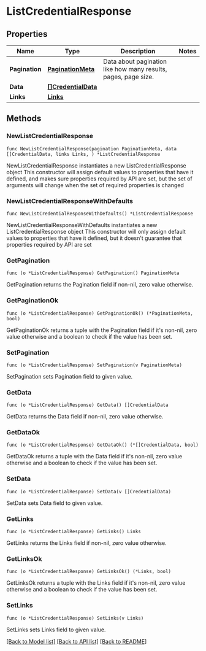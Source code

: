 # ListCredentialResponse

## Properties

Name | Type | Description | Notes
------------ | ------------- | ------------- | -------------
**Pagination** | [**PaginationMeta**](PaginationMeta.md) | Data about pagination like how many results, pages, page size. | 
**Data** | [**[]CredentialData**](CredentialData.md) |  | 
**Links** | [**Links**](Links.md) |  | 

## Methods

### NewListCredentialResponse

`func NewListCredentialResponse(pagination PaginationMeta, data []CredentialData, links Links, ) *ListCredentialResponse`

NewListCredentialResponse instantiates a new ListCredentialResponse object
This constructor will assign default values to properties that have it defined,
and makes sure properties required by API are set, but the set of arguments
will change when the set of required properties is changed

### NewListCredentialResponseWithDefaults

`func NewListCredentialResponseWithDefaults() *ListCredentialResponse`

NewListCredentialResponseWithDefaults instantiates a new ListCredentialResponse object
This constructor will only assign default values to properties that have it defined,
but it doesn't guarantee that properties required by API are set

### GetPagination

`func (o *ListCredentialResponse) GetPagination() PaginationMeta`

GetPagination returns the Pagination field if non-nil, zero value otherwise.

### GetPaginationOk

`func (o *ListCredentialResponse) GetPaginationOk() (*PaginationMeta, bool)`

GetPaginationOk returns a tuple with the Pagination field if it's non-nil, zero value otherwise
and a boolean to check if the value has been set.

### SetPagination

`func (o *ListCredentialResponse) SetPagination(v PaginationMeta)`

SetPagination sets Pagination field to given value.


### GetData

`func (o *ListCredentialResponse) GetData() []CredentialData`

GetData returns the Data field if non-nil, zero value otherwise.

### GetDataOk

`func (o *ListCredentialResponse) GetDataOk() (*[]CredentialData, bool)`

GetDataOk returns a tuple with the Data field if it's non-nil, zero value otherwise
and a boolean to check if the value has been set.

### SetData

`func (o *ListCredentialResponse) SetData(v []CredentialData)`

SetData sets Data field to given value.


### GetLinks

`func (o *ListCredentialResponse) GetLinks() Links`

GetLinks returns the Links field if non-nil, zero value otherwise.

### GetLinksOk

`func (o *ListCredentialResponse) GetLinksOk() (*Links, bool)`

GetLinksOk returns a tuple with the Links field if it's non-nil, zero value otherwise
and a boolean to check if the value has been set.

### SetLinks

`func (o *ListCredentialResponse) SetLinks(v Links)`

SetLinks sets Links field to given value.



[[Back to Model list]](../README.md#documentation-for-models) [[Back to API list]](../README.md#documentation-for-api-endpoints) [[Back to README]](../README.md)


